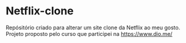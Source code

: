 # Netflix-clone
Repósitório criado para alterar um site clone da Netflix ao meu gosto. Projeto proposto pelo curso que participei na https://www.dio.me/
